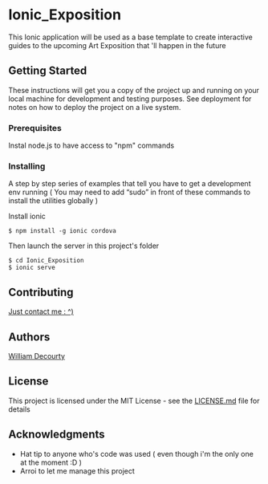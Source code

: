# Ionic_Exposition

This Ionic application will be used as a base template to create interactive guides to the upcoming Art Exposition that 'll happen in the future

## Getting Started

These instructions will get you a copy of the project up and running on your local machine for development and testing purposes. See deployment for notes on how to deploy the project on a live system.

### Prerequisites

Instal node.js to have access to "npm" commands

### Installing

A step by step series of examples that tell you have to get a development env running ( You may need to add “sudo” in front of these commands to install the utilities globally )

Install ionic

```
$ npm install -g ionic cordova
```

Then launch the server in this project's folder

```
$ cd Ionic_Exposition
$ ionic serve
```


## Contributing

[Just contact me :  ^)](https://github.com/ZPredou)


## Authors

[William Decourty](https://github.com/ZPredou)

## License

This project is licensed under the MIT License - see the [LICENSE.md](LICENSE.md) file for details

## Acknowledgments

* Hat tip to anyone who's code was used ( even though i'm the only one at the moment :D )
* Arroi to let me manage this project

